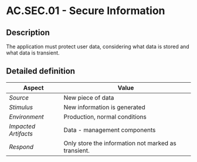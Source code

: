 # AC.SEC.01 - Secure Information

## Description

The application must protect user data, considering what data is stored and what data is transient.

## Detailed definition

| Aspect   | Value           |
| -------- | --------------- |
| *Source* | New piece of data |
| *Stimulus* | New information is generated |
| *Environment* | Production, normal conditions |
| *Impacted Artifacts* | Data - management components |
| *Respond* | Only store the information not marked as transient. |